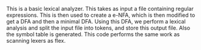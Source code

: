This is a basic lexical analyzer. This takes as input a file containing regular expressions. This is then used to create a e-NFA, which is then modified to get a DFA and then a minimal DFA.
Using this DFA, we perform a lexical analysis and split the input file into tokens, and store this output file. Also the symbol table is generated.
This code performs the same work as scanning lexers as flex.

